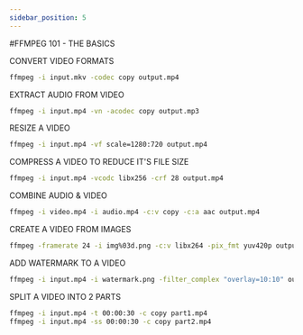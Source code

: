 ```yaml
---
sidebar_position: 5
---
```


#FFMPEG 101 - THE BASICS

CONVERT VIDEO FORMATS
```bash
ffmpeg -i input.mkv -codec copy output.mp4
```

EXTRACT AUDIO FROM VIDEO
```bash
ffmpeg -i input.mp4 -vn -acodec copy output.mp3
```

RESIZE A VIDEO
```bash
ffmpeg -i input.mp4 -vf scale=1280:720 output.mp4
```

COMPRESS A VIDEO TO REDUCE IT'S FILE SIZE
```bash
ffmpeg -i input.mp4 -vcodc libx256 -crf 28 output.mp4
```

COMBINE AUDIO & VIDEO
```bash
ffmpeg -i video.mp4 -i audio.mp4 -c:v copy -c:a aac output.mp4
```

CREATE A VIDEO FROM IMAGES
```bash
ffmpeg -framerate 24 -i img%03d.png -c:v libx264 -pix_fmt yuv420p output.mp4
```

ADD WATERMARK TO A VIDEO
```bash
ffmpeg -i input.mp4 -i watermark.png -filter_complex "overlay=10:10" output.mp4
```

SPLIT A VIDEO INTO 2 PARTS
```bash
ffmpeg -i input.mp4 -t 00:00:30 -c copy part1.mp4
ffmpeg -i input.mp4 -ss 00:00:30 -c copy part2.mp4
```

